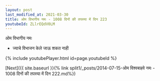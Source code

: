 ```yaml
---
layout: post
last_modified_at: 2021-03-30
title: ओम विभागीय नमः - 1008 दिनों की तपस्या में दिन 223
youtubeId: ZLlrEQdV0LM
---
```

 
 
 ओम विभागीय नमः  
 
 -  ज्याचे विभाजन केले जाऊ शकत नाही 
 
  
 
  
 
 
 
 
 
 


{% include youtubePlayer.html id=page.youtubeId %}
 
[Next]({{ site.baseurl }}{% link  split1/_posts/2014-07-15-ओम विश्वबाहवे नमः - 1008 दिनों की तपस्या में दिन 222.md%})
 
